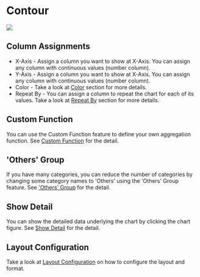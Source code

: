 # Contour 

![](images/contour.png)

## Column Assignments

* X-Axis - Assign a column you want to show at X-Axis. You can assign any column with continuous values (number column). 
* Y-Axis - Assign a column you want to show at X-Axis. You can assign any column with continuous values (number column). 
* Color - Take a look at [Color](color.md) section for more details.
* Repeat By - You can assign a column to repeat the chart for each of its values. Take a look at [Repeat By](small-multiple.md) section for more details.



## Custom Function

You can use the Custom Function feature to define your own aggregation function. See [Custom Function](custom-function.md) for the detail.

## 'Others' Group

If you have many categories, you can reduce the number of categories by changing some category names to 'Others' using the 'Others' Group feature. See ['Others' Group](others-group.md) for the detail. 


## Show Detail

You can show the detailed data underlying the chart by clicking the chart figure. See [Show Detail](show-detail.md) for the detail.

## Layout Configuration

Take a look at [Layout Configuration](layout.md) on how to configure the layout and format. 
